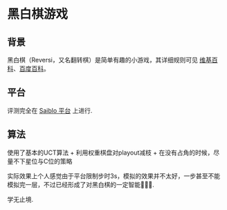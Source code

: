 # 黑白棋游戏

## 背景

黑白棋（Reversi，又名翻转棋）是简单有趣的小游戏，其详细规则可见 [维基百科](https://zh.wikipedia.org/zh-cn/%E9%BB%91%E7%99%BD%E6%A3%8B)、[百度百科](https://baike.baidu.com/item/%E9%BB%91%E7%99%BD%E6%A3%8B/80689)。

## 平台

评测完全在 [Saiblo 平台](https://www.saiblo.net/) 上进行.

## 算法

使用了基本的UCT算法 + 利用权重棋盘对playout减枝 + 在没有占角的时候，尽量不下星位与C位的策略

实际效果上个人感觉由于平台限制步时3s，模拟的效果并不太好，一步甚至不能模拟完一层，不过已经形成了对黑白棋的一定智能🥰🥰🥰.

学无止境.
